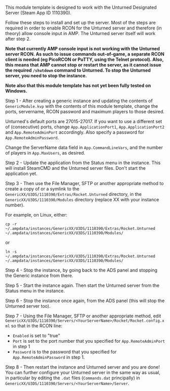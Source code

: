 This module template is designed to work with the Unturned Designated Server (Steam App ID 1110390).

Follow these steps to install and set up the server. Most of the steps are required in order to enable RCON for the Unturned server and therefore (in theory) allow console input in AMP. The Unturned server itself will work after step 2.

**Note that currently AMP console input is not working with the Unturned server RCON. As such to issue commands out-of-game, a separate RCON client is needed (eg PicoRCON or PuTTY, using the Telnet protocol). Also, this means that AMP cannot stop or restart the server, as it cannot issue the required `/shutdown` command to Unturned. To stop the Unturned server, you need to stop the instance.**

**Note also that this module template has not yet been fully tested on Windows.**

Step 1 - After creating a generic instance and updating the contents of `GenericModule.kvp` with the contents of this module template, change the ports, servername, RCON password and maximum players to those desired.

Unturned's default ports are 27015-27017. If you want to use a different set of (consecutive) ports, change `App.ApplicationPort1`, `App.ApplicationPort2` and `App.RemoteAdminPort` accordingly. Also specify a password for `App.RemoteAdminPassword`.

Change the ServerName data field in `App.CommandLineVars`, and the number of players in `App.MaxUsers`, as desired.

Step 2 - Update the application from the Status menu in the instance. This will install SteamCMD and the Unturned server files. Don't start the application yet.

Step 3 - Then use the File Manager, SFTP or another appropriate method to create a copy of or a symlink to the `GenericXX/U3DS/1110390/Extras/Rocket.Unturned` directory, in the `GenericXX/U3DS/1110390/Modules` directory (replace XX with your instance number).

For example, on Linux, either:
```
cp -r ~/.ampdata/instances/GenericXX/U3DS/1110390/Extras/Rocket.Unturned ~/.ampdata/instances/GenericXX/U3DS/1110390/Modules/
```
or
```
ln -s ~/.ampdata/instances/GenericXX/U3DS/1110390/Extras/Rocket.Unturned ~/.ampdata/instances/GenericXX/U3DS/1110390/Modules/
```
Step 4 - Stop the instance, by going back to the ADS panel and stopping the Generic instance from there.

Step 5 - Start the instance again. Then start the Unturned server from the Status menu in the instance.

Step 6 - Stop the instance once again, from the ADS panel (this will stop the Unturned server too).

Step 7 - Using the File Manager, SFTP or another appropriate method, edit `GenericXX/U3DS/1110390/Servers/<YourServerName>/Rocket/Rocket.config.xml` so that in the RCON line:

- `Enabled` is set to "true"
- `Port` is set to the port number that you specified for `App.RemoteAdminPort` in step 1
- `Password` is to the password that you specified for `App.RemoteAdminPassword` in step 1.

Step 8 - Then restart the instance and Unturned server and you are done! You can further configure your Unturned server in the same way as usual, in particular by editing the `.dat` files (`Commands.dat` principally) in `GenericXX/U3DS/1110390/Servers/<YourServerName>/Server`.
